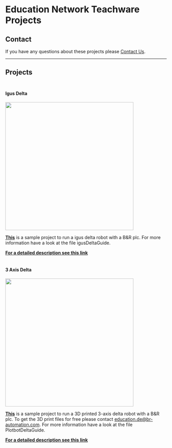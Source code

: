 # Education Network Teachware Projects

## Contact
If you have any questions about these projects please [Contact Us](education.de@br-automation.com).<br>

***

## Projects<br><br>

#### Igus Delta
<img src="https://github.com/br-automation-com/Robotic-samples/blob/main/images/igusRendering.png" width="400" height="400">

[**This**](/01_Robotic/Delta/igusDeltaV2.00.1.zip) is a sample project to run a igus delta robot with a B&R plc. For more information have a look at the file igusDeltaGuide.

[**For a detailed description see this link**](/01_Robotic/Delta/igusDeltaGuide.pdf)<br><br>

#### 3 Axis Delta
<img src="https://github.com/br-automation-com/Robotic-samples/blob/main/images/DeltaRendering02.png" width="400" height="400">

[**This**](/01_Robotic/Delta/PlotbotDeltaV2.00.1.zip) is a sample project to run a 3D printed 3-axis delta robot with a B&R plc. To get the 3D print files for free please contact education.de@br-automation.com. For more information have a look at the file PlotbotDeltaGuide.

[**For a detailed description see this link**](/01_Robotic/Delta/PlotbotDeltaGuide.pdf)
